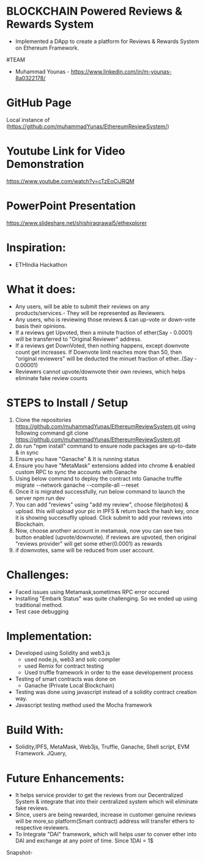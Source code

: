 # BLOCKCHAIN Powered Reviews & Rewards System
* Implemented a DApp to create a platform for Reviews & Rewards System on Ethereum Framework.

#TEAM
* Muhammad Younas - https://www.linkedin.com/in/m-younas-8a0322178/

# GitHub Page
 Local instance of (https://github.com/muhammadYunas/EthereumReviewSystem/)
 
# Youtube Link for Video Demonstration
  https://www.youtube.com/watch?v=cTzEoCjJRQM

# PowerPoint Presentation
  https://www.slideshare.net/shishiragrawal5/ethexplorer

# Inspiration:
* ETHIndia Hackathon

# What it does:
* Any users, will be able to submit their reviews on any products/services.- They will be represented as Reviewers.
* Any users, who is reviewing those reviews & can up-vote or down-vote basis their opinions.
* If a reviews get Upvoted, then a minute fraction of ether(Say - 0.0001) will be transferred to "Original Reviewer" address. 
* If a reviews get DownVoted, then nothing happens, except downvote count get increases. If Downvote limit reaches more than 50, then "original reviewers" will be deducted the minuet fraction of ether..(Say - 0.00001)
* Reviewers cannot upvote/downvote their own reviews, which helps eliminate fake review counts

# STEPS to Install / Setup
1) Clone the repositories https://github.com/muhammadYunas/EthereumReviewSystem.git using following command
git clone https://github.com/muhammadYunas/EthereumReviewSystem.git
2) do run "npm install" command to ensure node packages are up-to-date & in sync
3) Ensure you have "Ganache" & It is running status
4) Ensure you have "MetaMask" extensions added into chrome & enabled custom RPC to sync the accounts with Ganache
5) Using below command to deploy the contract into Ganache
   truffle migrate --network ganache --compile-all --reset
6) Once it is migrated successfully, run below command to launch the server
   npm run dev
7) You can add "reviews" using "add my review", choose file(photos) & upload. this will upload your pic in IPFS & return back the hash key, once it is showing succesuflly upload. Click submit to add your reviews into Blockchain.
8) Now, choose anotherr account in metamask, now you can see two button enabled (upvote/downvote). if reviews are upvoted, then original "reviews provider" will get some ether(0.0001) as rewards
9) if downvotes, same will be reduced from user account.

# Challenges:
* Faced issues using Metamask,sometimes RPC error occured
* Installing "Embark Status" was quite challenging. So we ended up using traditional method.
* Test case debugging

# Implementation:
* Developed using Solidity and web3.js
  * used node.js, web3 and solc compiler
  * used Remix for contract testing
  * Used truffle framework in order to the ease developement process
* Testing of smart contracts was done on 
  * Ganache (Private Local Blockchain)
* Testing was done using javascript instead of a solidity contract creation way.
* Javascript testing method used the Mocha framework
  
# Build With:
* Solidity,IPFS, MetaMask, Web3js, Truffle, Ganache, Shell script, EVM Framework. JQuery, 

# Future Enhancements:
* It helps service provider to get the reviews from our Decentralized System & integrate that into their centralized system which will eliminate fake reviews.
* Since, users are being rewarded, increase in customer genuine reviews will be more,so platform(Smart contract) address will transfer ethers to respective reviewers.
* To Integrate "DAI" framework, which will helps user to conver ether into DAI and exchange at any point of time. Since 1DAI = 1$

Snapshot-


